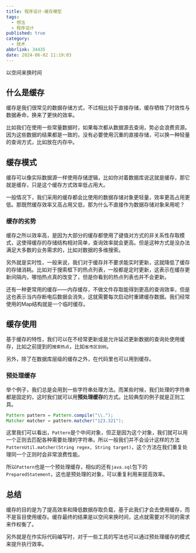 ```yaml
---
title: 程序设计-缓存模型
tags:
  - 想法
  - 程序设计
published: true
category:
  - 技术
abbrlink: 34435
date: 2024-06-02 11:19:03
---
```


以空间来换时间
<!-- more -->

## 什么是缓存

缓存是我们很常见的数据存储方式，不过相比较于直接存储，缓存牺牲了时效性与数据寿命，换来了更快的效率。

比如我们在使用一些常量数据时，如果每次都从数据源去查询，势必会浪费资源。因为这些数据的结果都是一致的，没有必要使用沉重的直接存储，可以换一种轻量的查询方式，比如放在内存中。

## 缓存模式

缓存可以像实际数据源一样使用存储逻辑，比如你对着数据库说这就是缓存，那它就是缓存，只是这个缓存方式效率低占用大。

一般情况下，我们采用的缓存都会比使用的数据存储对象更轻量，效率更高占用更低。那既然缓存效率又高占用又低，那为什么不直接作为数据存储对象来用呢？

### 缓存的劣势

缓存之所以效率高，是因为大部分的缓存都使用了键值对方式的非关系性存取模式，这使得缓存的存储结构相对简单，查询效率就会更高。但是这种方式是没办法满足大多数的业务需求的，比如对数据的多维搜索。

另外就是实时性，一般来说，我们对于缓存并不要求能实时更新，这就降低了缓存的存储消耗。比如对于搜索框下的热点列表，一般都是定时更新，这表示在缓存更新间隔内，哪怕热点真的改变了，但是你看到的热点列表也并不会更新。

还有一种更常用的缓存——内存缓存，不做文件存取能得到更高的查询效率，但是这也表示当内存断电后数据会消失，这就需要每次启动时重建缓存数据。我们经常使用的Map结构就是一个临时缓存。

## 缓存使用

基于缓存的特性，我们可以在不经常更新或是允许延迟更新数据的查询处使用缓存，比如之前提到的`搜索热点`，比如`省市区划树`。

另外，除了在数据库层级的缓存之外，在代码里也可以用到缓存。

### 预处理缓存

举个例子，我们总是会用到一些字符串处理方法。而某些时候，我们处理的字符串都是固定的，这时我们就可以用**预处理缓存**的方式。比较典型的例子就是正则工具。

```java
Pattern pattern = Pattern.compile("\\.");
Matcher matcher = pattern.matcher("123.321");
```

这里我们可以看出，`Pattern`是个中间对象，但正是因为这个对象，我们就可以用一个正则去匹配各种需要处理的字符串。所以一般我们并不会设计这样的方法`PatternUtil.matcher(String regex, String target)`，这个方法在我们重复处理同一个正则时会非常浪费性能。

所以`Pattern`也是一个预处理缓存，相似的还有`java.sql`包下的`PreparedStatement`，这也是预处理的对象，可以重复利用来提高效率。

## 总结

缓存的目的是为了提高效率和降低数据存取负载，基于此我们才会去使用缓存，而不是盲目使用缓存。缓存最终的结果是以空间来换时间，这点就需要对不同的需求来作权衡了。

另外就是在作实际代码编写时，对于一些工具的写法也可以通过预处理缓存的模式来提升执行效率。